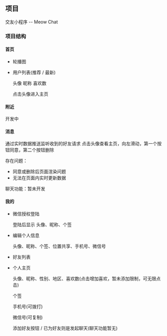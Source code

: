 

## 项目

交友小程序  --  Meow Chat

### 项目结构

#### 首页

- 轮播图

- 用户列表(推荐 / 最新)

  头像 昵称 喜欢数

  点击头像进入主页

#### 附近

开发中

#### 消息

通过实时数据推送监听收到的好友请求
点击头像查看主页，向左滑动，第一个按钮同意，第二个按钮删除

存在问题：
- 同意或删除后页面渲染问题
- 无法在页面内实时更新数据

聊天功能：暂未开发

#### 我的

- 微信授权登陆

  登陆后显示 头像、昵称、个签

- 编辑个人信息

  头像、昵称、个签、位置共享、手机号、微信号

- 好友列表

- 个人主页

  头像、昵称、性别、地区、喜欢数(点击增加喜欢，暂未添加限制，可无限点击)

  个签

  手机号(可拨打)

  微信号(可复制)

  添加好友按钮 / 已为好友则是发起聊天(聊天功能暂无)